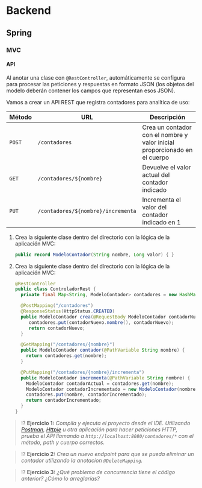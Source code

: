 # Backend

## Spring

### MVC

#### API

Al anotar una clase con `@RestController`, automáticamente se configura para procesar las peticiones y respuestas en formato JSON (los objetos del modelo deberán contener los campos que representan esos JSON).

Vamos a crear un API REST que registra contadores para analítica de uso:

| Método | URL | Descripción |
|--------|-----|-------------|
| `POST` | `/contadores` | Crea un contador con el nombre y valor inicial proporcionado en el cuerpo |
| `GET`  | `/contadores/${nombre}` | Devuelve el valor actual del contador indicado |
| `PUT`  | `/contadores/${nombre}/incrementa` | Incrementa el valor del contador indicado en 1 |

1. Crea la siguiente clase dentro del directorio con la lógica de la aplicación MVC:

   ```java
   public record ModeloContador(String nombre, Long valor) { }
   ```

1. Crea la siguiente clase dentro del directorio con la lógica de la aplicación MVC:

   ```java
   @RestController
   public class ControladorRest {
     private final Map<String, ModeloContador> contadores = new HashMap<>();

     @PostMapping("/contadores")
     @ResponseStatus(HttpStatus.CREATED)
     public ModeloContador crea(@RequestBody ModeloContador contadorNuevo) {
        contadores.put(contadorNuevo.nombre(), contadorNuevo);
        return contadorNuevo;
     }

     @GetMapping("/contadores/{nombre}")
     public ModeloContador contador(@PathVariable String nombre) {
       return contadores.get(nombre);
     }

     @PutMapping("/contadores/{nombre}/incrementa")
     public ModeloContador incrementa(@PathVariable String nombre) {
       ModeloContador contadorActual = contadores.get(nombre);
       ModeloContador contadorIncrementado = new ModeloContador(nombre, contadorActual.valor() + 1);
       contadores.put(nombre, contadorIncrementado);
       return contadorIncrementado;
     }
   }
   ```

> ⁉️ **Ejercicio 1:** _Compila y ejecuta el proyecto desde el IDE. Utilizando [Postman](https://www.postman.com/), [Httpie](https://httpie.io/) u otra aplicación para hacer peticiones HTTP, prueba el API llamando a `http://localhost:8080/contadores/*` con el método, path y cuerpo correctos._

> ⁉️ **Ejercicio 2:** _Crea un nuevo endpoint para que se pueda eliminar un contador utilizando la anotacion `@DeleteMapping`._

> ⁉️ **Ejercicio 3:** _¿Qué problema de concurrencia tiene el código anterior? ¿Cómo lo arreglarías?_